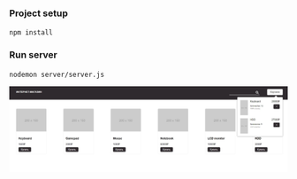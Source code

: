 ### Project setup
```
npm install
```
### Run server 
```
nodemon server/server.js
```
<img src="https://github.com/gooseisnotabird/e-shop/blob/main/public/pcs/e-shop.jpg" alt="picture">

